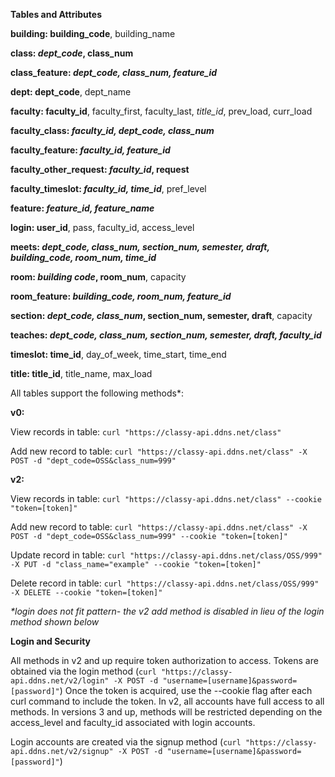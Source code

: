 **Tables and Attributes**

**building: building_code**, building_name

**class: _dept_code_, class_num**

**class_feature: _dept_code, class_num, feature_id_**

**dept: dept_code**, dept_name

**faculty: faculty_id**, faculty_first, faculty_last, _title_id_, prev_load, curr_load

**faculty_class: _faculty_id, dept_code, class_num_**

**faculty_feature: _faculty_id, feature_id_**

**faculty_other_request: _faculty_id_, request**

**faculty_timeslot: _faculty_id, time_id_**, pref_level

**feature: _feature_id, feature_name_**

**login: user_id**, pass, faculty_id, access_level

**meets: _dept_code, class_num, section_num, semester, draft, building_code, room_num, time_id_**

**room: _building code_, room_num**, capacity

**room_feature: _building_code, room_num, feature_id_**

**section: _dept_code, class_num_, section_num, semester, draft**, capacity

**teaches: _dept_code, class_num, section_num, semester, draft, faculty_id_**

**timeslot: time_id**, day_of_week, time_start, time_end

**title: title_id**, title_name, max_load

All tables support the following methods*:

**v0:**

View records in table: `curl "https://classy-api.ddns.net/class"`

Add new record to table: `curl "https://classy-api.ddns.net/class" -X POST -d "dept_code=OSS&class_num=999"`

**v2:**

View records in table: `curl "https://classy-api.ddns.net/class" --cookie "token=[token]"`

Add new record to table: `curl "https://classy-api.ddns.net/class" -X POST -d "dept_code=OSS&class_num=999" --cookie "token=[token]"`

Update record in table: `curl "https://classy-api.ddns.net/class/OSS/999" -X PUT -d "class_name="example" --cookie "token=[token]"`

Delete record in table: `curl "https://classy-api.ddns.net/class/OSS/999" -X DELETE --cookie "token=[token]"`

_*login does not fit pattern- the v2 add method is disabled in lieu of the login method shown below_

**Login and Security**

All methods in v2 and up require token authorization to access. Tokens are obtained via the login method (`curl "https://classy-api.ddns.net/v2/login" -X POST -d "username=[username]&password=[password]"`)
Once the token is acquired, use the --cookie flag after each curl command to include the token. In v2, all accounts have full access to all methods. In versions 3 and up, methods will be restricted depending on the access_level and faculty_id associated with login accounts.

Login accounts are created via the signup method (`curl "https://classy-api.ddns.net/v2/signup" -X POST -d "username=[username]&password=[password]"`)
